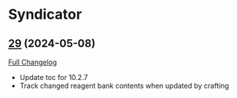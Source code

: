 # Syndicator

## [29](https://github.com/Baganator/Syndicator/tree/29) (2024-05-08)
[Full Changelog](https://github.com/Baganator/Syndicator/compare/28...29) 

- Update toc for 10.2.7  
- Track changed reagent bank contents when updated by crafting  
